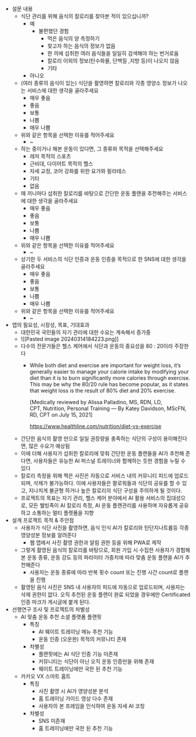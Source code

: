 - 설문 내용
	- 식단 관리를 위해 음식의 칼로리를 찾아본 적이 있으십니까?
		- 예
			- 불편했던 경험
				- 먹은 음식의 양 측정하기
				- 찾고자 하는 음식의 정보가 없음
				- 한 끼에 섭취한 여러 음식들을 일일히 검색해야 하는 번거로움
				- 칼로리 이외의 정보(탄수화물, 단백질 ,지방 등)이 나오지 않음
				- 기타
		- 아니오
	- (여러 종류의 음식이 있는) 식단을 촬영하면 칼로리와 각종 영양소 정보가 나오는 서비스에 대한 생각을 골라주세요
		- 매우 좋음
		- 좋음
		- 보통
		- 나쁨
		- 매우 나쁨
	- 위와 같은 항목을 선택한 이유를 적어주세요
		- ~
	- 하는 중이거나 해본 운동이 있다면, 그 종류와 목적을 선택해주세요
		- 레저 목적의 스포츠
		- 근비대, 다이어트 목적의 헬스
		- 자세 교정, 코어 강화를 위한 요가와 필라테스
		- 기타
		- 없음
	- 매 끼니마다 섭취한 칼로리를 바탕으로 간단한 운동 플랜을 추천해주는 서비스에 대한 생각을 골라주세요
		- 매우 좋음
		- 좋음
		- 보통
		- 나쁨
		- 매우 나쁨
	- 위와 같은 항목을 선택한 이유를 적어주세요
		- ~
	- 상기한 두 서비스의 식단 인증과 운동 인증을 목적으로 한 SNS에 대한 생각을 골라주세요
		- 매우 좋음
		- 좋음
		- 보통
		- 나쁨
		- 매우 나쁨
	- 위와 같은 항목을 선택한 이유를 적어주세요
		- ~
- 앱의 필요성, 시장성, 목표, 기대효과
	- 대한민국 국민들의 자기 관리에 대한 수요는 계속해서 증가중
	- ![[Pasted image 20240314184223.png]]
	- 다수의 전문가들은 헬스 케어에서 식단과 운동의 중요성을 80 : 20이라 주장한다
		- While both diet and exercise are important for weight loss, it’s generally easier to manage your calorie intake by modifying your diet than it is to burn significantly more calories through exercise. This may be why the 80/20 rule has become popular, as it states that weight loss is the result of 80% diet and 20% exercise. 
	  
		  [Medically reviewed by Alissa Palladino, MS, RDN, LD, CPT, Nutrition, Personal Training — By Katey Davidson, MScFN, RD, CPT on July 15, 2021]
	  
		  https://www.healthline.com/nutrition/diet-vs-exercise
	- 간단한 음식의 촬영 만으로 일일 권장량을 충족하는 식단의 구성이 용이해진다면, 많은 수요가 예상됨
	- 이에 더해 사용자가 섭취한 칼로리에 맞춰 간단한 운동 플랜들을 AI가 추천해 준다면, 사용자들은 유능한 AI 퍼스널 트레이너와 함께하는 듯한 경험을 누릴 수 있다
	- 칼로리 측정을 위해 찍은 사진은 자동으로 서비스 내의 커뮤니티 피드에 업로드 되며, 삭제가 불가능하다. 이에 사용자들은 팔로워들과 식단의 공유를 할 수 있고, 지나치게 불균형 하거나 높은 칼로리의 식단 구성을 주의하게 될 것이다.
	- 프로젝트의 목표는 자기 관리, 헬스 케어 분야에서 AI 활용 서비스의 집대성으로, 모든 웰빙족이 AI 칼로리 측정, AI 운동 플랜관리를 사용하며 자유롭게 공유하고 소통하는 멀티 플랫폼을 지향
- 설계 프로젝트 목적 & 주안점
	- 사용자가 식단 사진을 촬영하면, 음식 인식 AI가 칼로리와 탄단지나트륨등 각종 영양성분 정보를 알려준다
		- 웹 앱에서 사진 촬영 권한과 알림 권한 등을 위해 PWA로 제작
	- 그렇게 촬영된 음식의 칼로리를 바탕으로, 회원 가입 시 수집한 사용자가 경험해본 운동 종류, 운동 강도 등의 파라미터 가중치에 따라 맞춤 운동 플랜을 AI가 추천해준다
		- 사용자는 운동 종류에 따라 반복 횟수 count 또는 진행 시간 count로 플랜을 진행
	- 촬영된 음식 사진은 SNS 내 사용자의 피드에 자동으로 업로드되며, 사용자는 삭제 권한이 없다. 오직 추천된 운동 플랜이 완료 되었을 경우에만 Certificated 인증 마크가 게시글에 붙게 된다.
- 선행연구 조사 및 프로젝트의 차별성
	- AI 맞춤 운동 추천 소셜 플랫폼 플랜핏
		- 특징
			- AI 웨이트 트레이닝 메뉴 추천 기능
			- 운동 인증 (오운완) 목적의 커뮤니티 존재
		- 차별성
			- 플랜핏에는 AI 식단 인증 기능 미존재
			- 커뮤니티는 식단이 아닌 오직 운동 인증만을 위해 존재
			- 웨이트 트레이닝에만 국한 된 추천 기능
	- 카카오 VX 스마트 홈트
		- 특징
			- 사진 촬영 시 AI가 영양성분 분석
			- 홈 트레이닝 가이드 영상 다수 존재
			- 사용자의 본 프레임을 인식하여 운동 자세 AI 코칭
		- 차별성
			- SNS 미존재
			- 홈 트레이닝에만 국한 된 추천 기능
